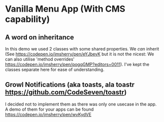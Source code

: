 # Vanilla Menu App (With CMS capability)

## A word on inheritance

In this demo we used 2 classes with some shared properties. We _can_ inherit (See <https://codepen.io/jmsherry/pen/eYJbevK> but it is not the nicest: We can also utilise 'method overrides' <https://codepen.io/jmsherry/pen/pogqGMP?editors=0011>). I've kept the classes separate here for ease of understanding.

## Growl Notifications (aka toasts, ala toastr <https://github.com/CodeSeven/toastr>)

I decided not to implement them as there was only one usecase in the app. A demo of them for your apps can be found <https://codepen.io/jmsherry/pen/wvKydVE>
